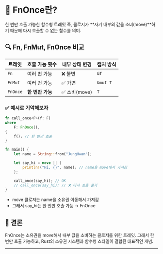 # 🧠 FnOnce란?
한 번만 호출 가능한 함수형 트레잇
즉, 클로저가 **자기 내부의 값을 소비(move)**하기 때문에 다시 호출할 수 없는 함수를 의미.


## 🔍 Fn, FnMut, FnOnce 비교
| 트레잇     | 호출 가능 횟수     | 내부 상태 변경 | 캡처 방식 |
|------------|--------------------|----------------|-----------|
| `Fn`       | 여러 번 가능        | ❌ 불변         | `&T`      |
| `FnMut`    | 여러 번 가능        | ✅ 가변         | `&mut T`  |
| `FnOnce`   | **한 번만 가능**    | ✅ 소비(move)   | `T`       |

### ✅ 예시로 기억해보자
```rust
fn call_once<F>(f: F)
where
    F: FnOnce(),
{
    f(); // 한 번만 호출
}

fn main() {
    let name = String::from("JungHwan");

    let say_hi = move || {
        println!("Hi, {}", name); // name을 move해서 가져감
    };

    call_once(say_hi); // OK
    // call_once(say_hi); // ❌ 다시 호출 불가
}
```

- move 클로저는 name을 소유권 이동해서 가져감
- 그래서 say_hi는 한 번만 호출 가능 → FnOnce

##  📘 결론
FnOnce는 소유권을 move해서 내부 값을 소비하는 클로저를 위한 트레잇.
그래서 한 번만 호출 가능하고,
Rust의 소유권 시스템과 함수형 스타일이 결합된 대표적인 개념.

----
